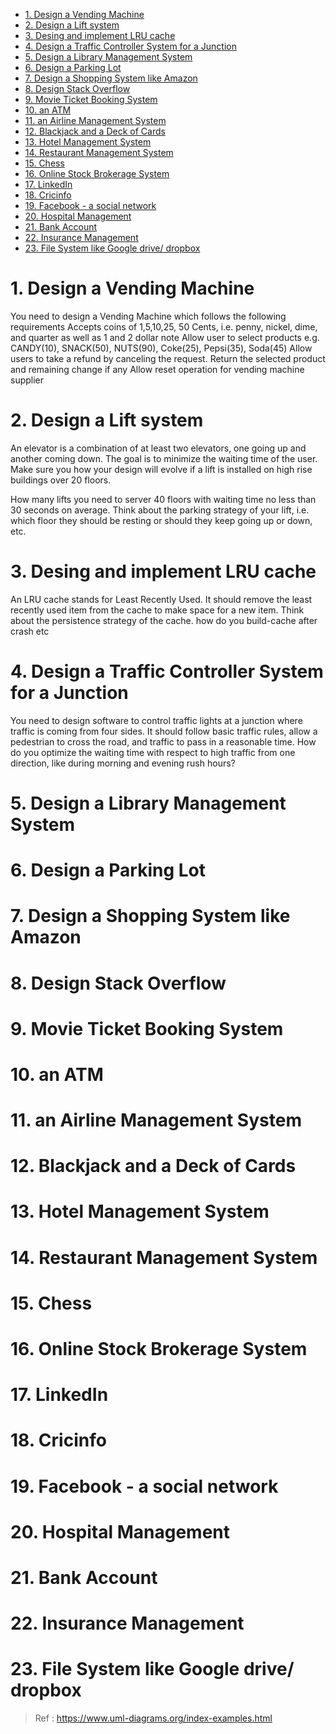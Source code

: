 <!-- TOC -->

- [1. Design a Vending Machine](#1-design-a-vending-machine)
- [2. Design a Lift system](#2-design-a-lift-system)
- [3. Desing and implement LRU cache](#3-desing-and-implement-lru-cache)
- [4. Design a Traffic Controller System for a Junction](#4-design-a-traffic-controller-system-for-a-junction)
- [5. Design a Library Management System](#5-design-a-library-management-system)
- [6. Design a Parking Lot](#6-design-a-parking-lot)
- [7. Design a Shopping System like Amazon](#7-design-a-shopping-system-like-amazon)
- [8. Design Stack Overflow](#8-design-stack-overflow)
- [9. Movie Ticket Booking System](#9-movie-ticket-booking-system)
- [10. an ATM](#10-an-atm)
- [11. an Airline Management System](#11-an-airline-management-system)
- [12. Blackjack and a Deck of Cards](#12-blackjack-and-a-deck-of-cards)
- [13. Hotel Management System](#13-hotel-management-system)
- [14. Restaurant Management System](#14-restaurant-management-system)
- [15. Chess](#15-chess)
- [16. Online Stock Brokerage System](#16-online-stock-brokerage-system)
- [17. LinkedIn](#17-linkedin)
- [18. Cricinfo](#18-cricinfo)
- [19. Facebook - a social network](#19-facebook---a-social-network)
- [20. Hospital Management](#20-hospital-management)
- [21. Bank Account](#21-bank-account)
- [22. Insurance Management](#22-insurance-management)
- [23. File System like Google drive/ dropbox](#23-file-system-like-google-drive-dropbox)

<!-- /TOC -->

# 1. Design a Vending Machine
You need to design a Vending Machine which follows the following requirements
Accepts coins of 1,5,10,25, 50 Cents, i.e. penny, nickel, dime, and quarter as well as 1 and 2 dollar note
Allow user to select products e.g. CANDY(10), SNACK(50), NUTS(90), Coke(25), Pepsi(35), Soda(45)
Allow users to take a refund by canceling the request.
Return the selected product and remaining change if any
Allow reset operation for vending machine supplier

# 2. Design a Lift system
An elevator is a combination of at least two elevators, one going up and another coming down. The goal is to minimize the waiting time of the user. Make sure you how your design will evolve if a lift is installed on high rise buildings over 20 floors.

How many lifts you need to server 40 floors with waiting time no less than 30 seconds on average. Think about the parking strategy of your lift, i.e. which floor they should be resting or should they keep going up or down, etc.


# 3. Desing and implement LRU cache
An LRU cache stands for Least Recently Used. It should remove the least recently used item from the cache to make space for a new item. Think about the persistence strategy of the cache. how do you build-cache after crash etc


# 4. Design a Traffic Controller System for a Junction
You need to design software to control traffic lights at a junction where traffic is coming from four sides. It should follow basic traffic rules, allow a pedestrian to cross the road, and traffic to pass in a reasonable time. How do you optimize the waiting time with respect to high traffic from one direction, like during morning and evening rush hours?

# 5. Design a Library Management System

# 6. Design a Parking Lot

# 7. Design a Shopping System like Amazon

# 8. Design Stack Overflow

# 9. Movie Ticket Booking System

# 10. an ATM

# 11. an Airline Management System

# 12. Blackjack and a Deck of Cards

# 13. Hotel Management System

# 14. Restaurant Management System

# 15. Chess

# 16. Online Stock Brokerage System

# 17. LinkedIn

# 18. Cricinfo

# 19. Facebook - a social network

# 20. Hospital Management

# 21. Bank Account

# 22. Insurance Management

# 23. File System like Google drive/ dropbox




> Ref : https://www.uml-diagrams.org/index-examples.html